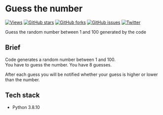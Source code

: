 # Guess the number

[![Views](https://hits.seeyoufarm.com/api/count/incr/badge.svg?url=https%3A%2F%2Fgithub.com%2FAyushShahh%2Fguess-the-number&count_bg=%23000000&title_bg=%23555555&icon=github.svg&icon_color=%23E7E7E7&title=views&edge_flat=false)](https://hits.seeyoufarm.com)
[![GitHub stars](https://img.shields.io/github/stars/AyushShahh/guess-the-number)](https://github.com/AyushShahh/guess-the-number/stargazers)
[![GitHub forks](https://img.shields.io/github/forks/AyushShahh/guess-the-number)](https://github.com/AyushShahh/guess-the-number/network)
[![GitHub issues](https://img.shields.io/github/issues/AyushShahh/guess-the-number)](https://github.com/AyushShahh/guess-the-number/issues)
[![Twitter](https://img.shields.io/twitter/url?logoColor=black&style=social&url=https%3A%2F%2Fgithub.com%2FAyushShahh%2Fguess-the-number)](https://twitter.com/intent/tweet?text=Woah!%20This%20is%20cool.&url=https%3A%2F%2Fgithub.com%2FAyushShahh%2Fguess-the-number)

Guess the random number between 1 and 100 generated by the code

## Brief
Code generates a random number between 1 and 100.<br>
You have to guess the number. You have 8 guesses.

After each guess you will be notified whether your guess is higher or lower than the number.

## Tech stack
- Python 3.8.10
